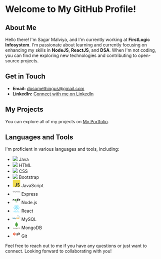 # Welcome to My GitHub Profile!

## About Me
Hello there! I'm Sagar Malviya, and I'm currently working at **FirstLogic Infosystem**. I'm passionate about learning and currently focusing on enhancing my skills in **NodeJS**, **ReactJS**, and **DSA**. When I'm not coding, you can find me exploring new technologies and contributing to open-source projects.

## Get in Touch
- **Email:** dosomethingus@gmail.com
- **LinkedIn:** [Connect with me on LinkedIn](https://www.linkedin.com/in/dosomething-sagar/)

## My Projects
You can explore all of my projects on [My Portfolio](https://github.com/dosomething-sagar).

## Languages and Tools
I'm proficient in various languages and tools, including:
- <img src="https://img.icons8.com/color/48/000000/java-coffee-cup-logo.png" height=24/> Java
- <img src="https://img.icons8.com/color/48/000000/html-5.png" height=24/> HTML
- <img src="https://img.icons8.com/color/48/000000/css3.png" height=24/> CSS
- <img src="https://img.icons8.com/color/48/000000/bootstrap.png" height=24/> Bootstrap
- <img src="https://raw.githubusercontent.com/devicons/devicon/master/icons/javascript/javascript-original.svg" height=24/> JavaScript
- <img src="https://raw.githubusercontent.com/devicons/devicon/master/icons/express/express-original-wordmark.svg" height=24/> Express
- <img src="https://raw.githubusercontent.com/devicons/devicon/master/icons/nodejs/nodejs-original-wordmark.svg" height=24/> Node.js
- <img src="https://raw.githubusercontent.com/devicons/devicon/master/icons/react/react-original-wordmark.svg" height=24/> React
- <img src="https://raw.githubusercontent.com/devicons/devicon/master/icons/mysql/mysql-original-wordmark.svg" height=24/> MySQL
- <img src="https://raw.githubusercontent.com/devicons/devicon/master/icons/mongodb/mongodb-original-wordmark.svg" height=24/> MongoDB
- <img src="https://raw.githubusercontent.com/devicons/devicon/master/icons/git/git-original-wordmark.svg" height=24/> Git

Feel free to reach out to me if you have any questions or just want to connect. Looking forward to collaborating with you!
